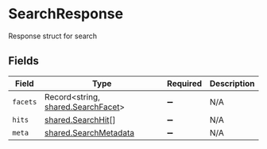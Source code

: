 # SearchResponse

Response struct for search


## Fields

| Field                                                                    | Type                                                                     | Required                                                                 | Description                                                              |
| ------------------------------------------------------------------------ | ------------------------------------------------------------------------ | ------------------------------------------------------------------------ | ------------------------------------------------------------------------ |
| `facets`                                                                 | Record<string, [shared.SearchFacet](../../models/shared/searchfacet.md)> | :heavy_minus_sign:                                                       | N/A                                                                      |
| `hits`                                                                   | [shared.SearchHit](../../models/shared/searchhit.md)[]                   | :heavy_minus_sign:                                                       | N/A                                                                      |
| `meta`                                                                   | [shared.SearchMetadata](../../models/shared/searchmetadata.md)           | :heavy_minus_sign:                                                       | N/A                                                                      |